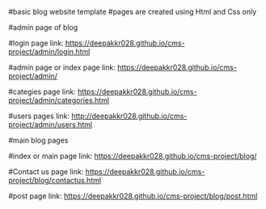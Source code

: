 #basic blog website template 
#pages are created using Html and Css only 

#admin page of blog

#login page 
link:  https://deepakkr028.github.io/cms-project/admin/login.html

#admin page or index page 
link: https://deepakkr028.github.io/cms-project/admin/

#categies page
link: https://deepakkr028.github.io/cms-project/admin/categories.html

#users pages 
link:  http://deepakkr028.github.io/cms-project/admin/users.html

#main blog pages 

#index or main page 
link: https://deepakkr028.github.io/cms-project/blog/

#Contact us page 
link: https://deepakkr028.github.io/cms-project/blog/contactus.html

#post page 
link: https://deepakkr028.github.io/cms-project/blog/post.html



